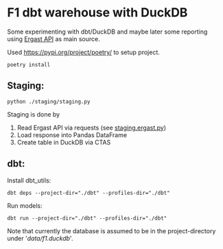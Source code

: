 # F1 dbt warehouse with DuckDB

Some experimenting with dbt/DuckDB and maybe later some reporting using
[Ergast API](http://ergast.com/mrd/) as main source.

Used https://pypi.org/project/poetry/ to setup project.
```
poetry install
```

## Staging:
```
python ./staging/staging.py
```

Staging is done by
1. Read Ergast API via requests (see [staging.ergast.py](staging/ergast.py))
2. Load response into Pandas DataFrame
3. Create table in DuckDB via CTAS

## dbt:

Install dbt_utils:
```
dbt deps --project-dir="./dbt" --profiles-dir="./dbt"
```

Run models:
```
dbt run --project-dir="./dbt" --profiles-dir="./dbt"
```

Note that currently the database is assumed to be in the project-directory under '_data/f1.duckdb_'.
